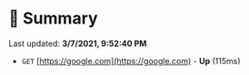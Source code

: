 # 📖 Summary
Last updated: **3/7/2021, 9:52:40 PM**

- `GET` [https://google.com](https://google.com) - **Up** (115ms)
